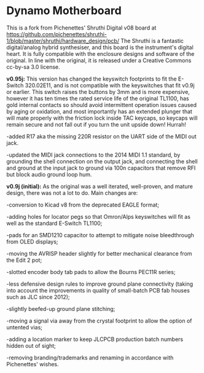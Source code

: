 # Dynamo Motherboard

This is a fork from Pichenettes' Shruthi Digital v08 board at https://github.com/pichenettes/shruthi-1/blob/master/shruthi/hardware_design/pcb/ The Shruthi is a fantastic digital/analog hybrid synthesiser, and this board is the instrument's digital heart. It is fully compatible with the enclosure designs and software of the original. In line with the original, it is released under a Creative Commons cc-by-sa 3.0 license. 


<b>v0.95j:</b> This version has changed the keyswitch footprints to fit the E-Switch 320.02E11, and is not compatible with the keyswitches that fit v0.9j or earlier. This switch raises the buttons by 3mm and is more expensive, however it has ten times the rated service life of the original TL1100, has gold internal contacts so should avoid intermittent operation issues caused by aging or oxidation, and most importantly has an extended plunger that will mate properly with the friction lock inside TAC keycaps, so keycaps will remain secure and not fall out if you turn the unit upside down! Hurrah!

-added R17 aka the missing 220R resistor on the UART side of the MIDI out jack.

-updated the MIDI jack connections to the 2014 MIDI 1.1 standard, by grounding the shell connection on the output jack, and connecting the shell and ground at the input jack to ground via 100n capacitors that remove RFI but block audio ground loop hum.


<b>v0.9j (initial):</b> As the original was a well iterated, well-proven, and mature design, there was not a lot to do. Main changes are: 

-conversion to Kicad v8 from the deprecated EAGLE format;

-adding holes for locator pegs so that Omron/Alps keyswitches will fit as well as the standard E-Switch TL1100;

-pads for an SMD1210 capacitor to attempt to mitigate noise bleedthrough from OLED displays; 

-moving the AVRISP header slightly for better mechanical clearance from the Edit 2 pot; 

-slotted encoder body tab pads to allow the Bourns PEC11R series;

-less defensive design rules to improve ground plane connectivity (taking into account the improvements in quality of small-batch PCB fab houses such as JLC since 2012);

-slightly beefed-up ground plane stitching;

-moving a signal via away from the crystal footprint to allow the option of untented vias;

-adding a location marker to keep JLCPCB production batch numbers hidden out of sight;

-removing branding/trademarks and renaming in accordance with Pichenettes' wishes.
